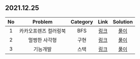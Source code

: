 ## 2021.12.25

| No | Problem | Category | Link | Solution |
| :-: | :-: | :-: | :-: | :-: |
| 1 | 카카오프렌즈 컬러링북 | BFS | [링크](https://programmers.co.kr/learn/courses/30/lessons/1829) | [풀이](https://github.com/Brandnew-one/Coding_test/blob/master/sangwon/programmers/1829.cpp)  |
| 2 | 멀쩡한 사각형 | 구현 | [링크](https://programmers.co.kr/learn/courses/30/lessons/1829) | [풀이](https://github.com/Brandnew-one/Coding_test/blob/master/sangwon/programmers/62048.cpp)  |
| 3 | 기능개발 | 스택 | [링크](https://programmers.co.kr/learn/courses/30/lessons/1829) | [풀이](https://github.com/Brandnew-one/Coding_test/blob/master/sangwon/programmers/42586.cpp)  |

